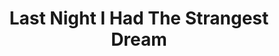 ---
ee_id_show: '4226'
title: Last Night I Had The Strangest Dream
url: last-night-i-had-the-strangest-dream
live_url:
year: '2009'
venue: Kunsthaus Graz
state_country: Graz
type:
dates:
wwwnews:
wwweblast:
pitch: "​Auto-tune’d my way through this performance. More soon ...."
ps:
download:
layout: shows
---